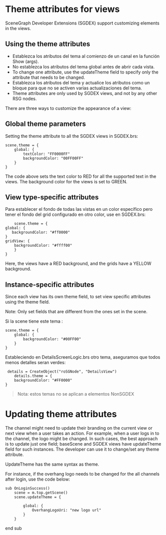 # Theme attributes for views
SceneGraph Developer Extensions (SGDEX) support customizing elements in the views.
## Using the theme attributes
- Establezca los atributos del tema al comienzo de un canal en la función Show (args).
- No establezca los atributos del tema global antes de abrir cada vista.
- To change one attribute, use the updateTheme field to specify only the attribute that needs to be changed.
- Establezca los atributos del tema y actualice los atributos como un bloque para que no se activen varias actualizaciones del tema.
- Theme attributes are only used by SGDEX views, and not by any other RSG nodes.

There are three ways to customize the appearance of a view:
## Global theme parameters
Setting the theme attribute to all the SGDEX views in SGDEX.brs:

    scene.theme = {
        global: {
            textColor: "FF0000FF"
            backgroundColor: "00FF00FF"
        }
    }

The code above sets the text color to RED for all the supported text in the views. The background color for the views is set to GREEN. 


## View type-specific attributes
Para establecer el fondo de todas las vistas en un color específico pero tener el fondo del grid configurado en otro color, use en SGDEX.brs:

        scene.theme = {
    global: {
       backgroundColor: "#ff0000"
    }
    gridView: {
        backgroundColor: "#ffff00"
        }
    }

Here, the views have a RED background, and the grids have a YELLOW background. 

## Instance-specific attributes
Since each view has its own theme field, to set view specific attributes using the theme field.

Note: Only set fields that are different from the ones set in the scene.

Si la scene tiene este tema :   

    scene.theme = {
        global: {
            backgroundColor: "#00FF00"
        }
    }
Estableciendo en DetailsScreenLogic.brs otro tema, aseguramos que todos menos detalles seran verdes:

     details = CreateObject("roSGNode", "DetailsView")
        details.theme = {
        backgroundColor: "#FF0000"
    }

> Nota: estos temas no se aplican a elementos NonSGDEX

# Updating theme attributes
The channel might need to update their branding on the current view or next view when a user takes an action. For example, when a user logs in to the channel, the logo might be changed. In such cases, the best approach is to update just one field; baseScene and SGDEX views have updateTheme field for such instances. The developer can use it to change/set any theme attribute.

UpdateTheme has the same syntax as theme.

For instance, if the overhang logo needs to be changed for the all channels after login, use the code below:
   
    sub OnLoginSuccess()
        scene = m.top.getScene()
        scene.updateTheme = {

            global: {
                OverhangLogoUri: "new logo url"
            }
        }
end sub 